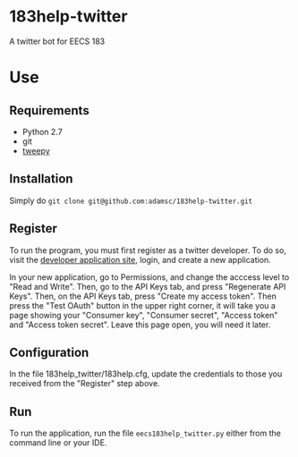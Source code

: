 183help-twitter
===============

A twitter bot for EECS 183

Use
===

Requirements
------------
* Python 2.7
* git
* [tweepy](https://github.com/tweepy/tweepy#installation)

Installation
------------
Simply do `git clone git@github.com:adamsc/183help-twitter.git`

Register
--------
To run the program, you must first register as a twitter developer. To do so, visit the [developer application site](https://apps.twitter.com/), login, and create a new application.

In your new application, go to Permissions, and change the acccess level to "Read and Write". Then, go to the API Keys tab, and press "Regenerate API Keys". Then, on the API Keys tab, press "Create my access token". Then press the "Test OAuth" button in the upper right corner, it will take you a page showing your "Consumer key", "Consumer secret", "Access token" and "Access token secret". Leave this page open, you will need it later.

Configuration
-------------
In the file 183help_twitter/183help.cfg, update the credentials to those you received from the "Register" step above.

Run
---
To run the application, run the file `eecs183help_twitter.py` either from the command line or your IDE.
